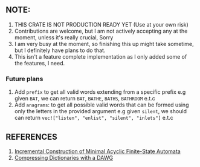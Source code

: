 ## NOTE:
1. THIS CRATE IS NOT PRODUCTION READY YET (Use at your own risk)
2. Contributions are welcome, but I am not actively accepting any at the moment, unless it's really crucial, Sorry
3. I am very busy at the moment, so finishing this up might take sometime, but I definitely have plans to do that.
4. This isn't a feature complete implementation as I only added some of the features, I need.



### Future plans
1. Add `prefix` to get all valid words extending from a specific prefix e.g given `BAT`, we can return `BAT`, `BATHE`, `BATHS`, `BATHROOM` e.t.c 
2. Add `anagrams`: to get all possible valid words that can be formed using only the letters in the provided argument e.g given `silent`, we should can 
return `vec!["listen", "enlist", "silent", "inlets"]` e.t.c 

## REFERENCES
1. [Incremental Construction of Minimal Acyclic Finite-State Automata](https://aclanthology.org/J00-1002.pdf)
2. [Compressing Dictionaries with a DAWG](http://stevehanov.ca/blog/?id=115)



